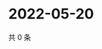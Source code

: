 # 2022-05-20

共 0 条

<!-- BEGIN WEIBO -->
<!-- 最后更新时间 Fri May 20 2022 20:26:17 GMT+0800 (China Standard Time) -->

<!-- END WEIBO -->
